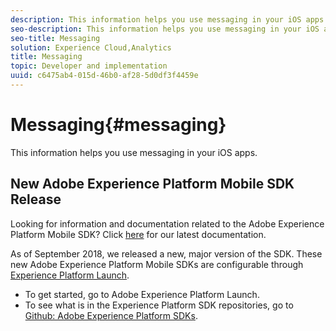 ```yaml
---
description: This information helps you use messaging in your iOS apps.
seo-description: This information helps you use messaging in your iOS apps.
seo-title: Messaging
solution: Experience Cloud,Analytics
title: Messaging
topic: Developer and implementation
uuid: c6475ab4-015d-46b0-af28-5d0df3f4459e
---
```


# Messaging{#messaging}

This information helps you use messaging in your iOS apps.

## New Adobe Experience Platform Mobile SDK Release

Looking for information and documentation related to the Adobe Experience Platform Mobile SDK? Click [here](https://aep-sdks.gitbook.io/docs/) for our latest documentation.

As of September 2018, we released a new, major version of the SDK. These new Adobe Experience Platform Mobile SDKs are configurable through [Experience Platform Launch](https://www.adobe.com/experience-platform/launch.html).

* To get started, go to Adobe Experience Platform Launch.
* To see what is in the Experience Platform SDK repositories, go to [Github: Adobe Experience Platform SDKs](https://github.com/Adobe-Marketing-Cloud/acp-sdks).

